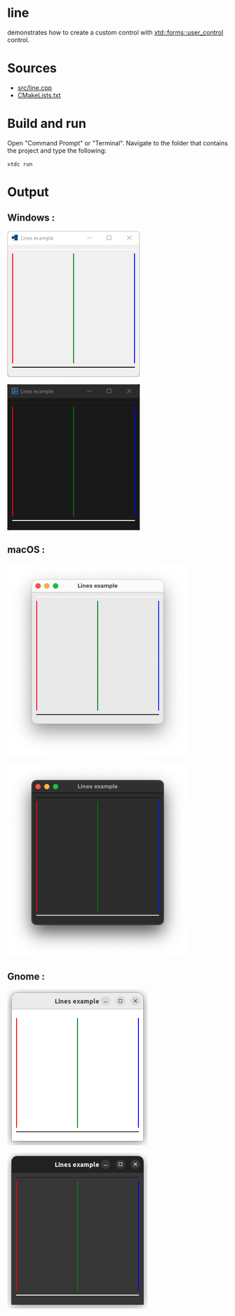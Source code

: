 # line

demonstrates how to create a custom control with [xtd::forms::user_control](../../../../src/xtd.forms/include/xtd/forms/user_control.h) control.

# Sources

* [src/line.cpp](src/line.cpp)
* [CMakeLists.txt](CMakeLists.txt)

# Build and run

Open "Command Prompt" or "Terminal". Navigate to the folder that contains the project and type the following:

```shell
xtdc run
```

# Output

## Windows :

![Screenshot](../../../../docs/pictures/examples/line_w.png)

![Screenshot](../../../../docs/pictures/examples/line_wd.png)

## macOS :

![Screenshot](../../../../docs/pictures/examples/line_m.png)

![Screenshot](../../../../docs/pictures/examples/line_md.png)

## Gnome :

![Screenshot](../../../../docs/pictures/examples/line_g.png)

![Screenshot](../../../../docs/pictures/examples/line_gd.png)
